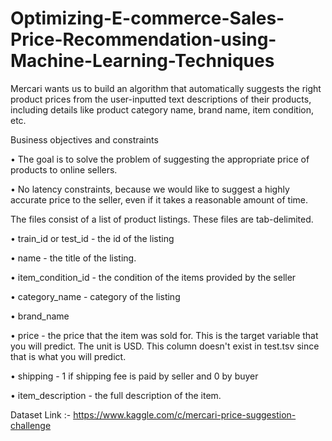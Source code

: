 # Optimizing-E-commerce-Sales-Price-Recommendation-using-Machine-Learning-Techniques

Mercari wants us to build an algorithm that automatically suggests the right product prices from the user-inputted text descriptions of their products, including details like product category name, brand name, item condition, etc.

Business objectives and constraints

• The goal is to solve the problem of suggesting the appropriate price of products to online sellers.

• No latency constraints, because we would like to suggest a highly accurate price to the seller, even if it takes a reasonable amount of time.

The files consist of a list of product listings. These files are tab-delimited.

• train_id or test_id - the id of the listing

• name - the title of the listing.

• item_condition_id - the condition of the items provided by the seller

• category_name - category of the listing

• brand_name

• price - the price that the item was sold for. This is the target variable that you will predict. The unit is USD. This column doesn't exist in test.tsv since that is what you will predict.

• shipping - 1 if shipping fee is paid by seller and 0 by buyer

• item_description - the full description of the item.

Dataset Link :- https://www.kaggle.com/c/mercari-price-suggestion-challenge
